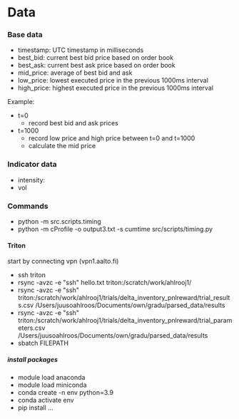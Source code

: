 # Data

### Base data
- timestamp: UTC timestamp in milliseconds
- best_bid: current best bid price based on order book
- best_ask: current best ask price based on order book
- mid_price: average of best bid and ask
- low_price: lowest executed price in the previous 1000ms interval
- high_price: highest executed price in the previous 1000ms interval

Example:
- t=0
    - record best bid and ask prices
- t=1000
    - record low price and high price between t=0 and t=1000
    - calculate the mid price

### Indicator data
- intensity:
- vol


### Commands
- python -m src.scripts.timing
- python -m cProfile -o output3.txt -s cumtime src/scripts/timing.py

#### Triton
start by connecting vpn (vpn1.aalto.fi)
- ssh triton
- rsync -avzc -e "ssh" hello.txt triton:/scratch/work/ahlrooj1/
- rsync -avzc -e "ssh" triton:/scratch/work/ahlrooj1/trials/delta_inventory_pnlreward/trial_results.csv /Users/juusoahlroos/Documents/own/gradu/parsed_data/results
- rsync -avzc -e "ssh" triton:/scratch/work/ahlrooj1/trials/delta_inventory_pnlreward/trial_parameters.csv /Users/juusoahlroos/Documents/own/gradu/parsed_data/results
- sbatch FILEPATH


##### install packages
- module load anaconda
- module load miniconda
- conda create -n env python=3.9
- conda activate env
- pip install ...

